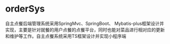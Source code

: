 # orderSys
 自主点餐后端管理系统采用SpringMvc、SpringBoot、 Mybatis-plus框架设计并实现，主要是针对就餐的用户点餐的点餐平台，同时也能对菜品进行相对应的更新和维护等工作。自主点餐系统采用TS框架设计并实现小程序端
